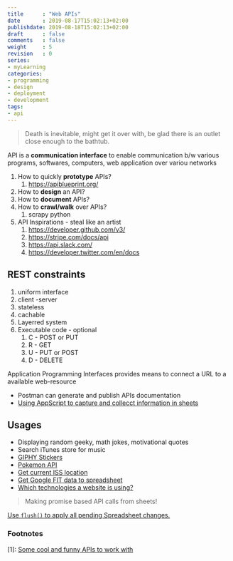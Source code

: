 ```yaml
---
title      : "Web APIs"
date       : 2019-08-17T15:02:13+02:00
publishdate: 2019-08-18T15:02:13+02:00
draft      : false
comments   : false
weight     : 5
revision   : 0
series:
- myLearning
categories:
- programming
- design
- deployment
- development
tags:
- api
---
```


> Death is inevitable, might get it over with, be glad there is an outlet close enough to the bathtub.

API is a **communication interface** to enable communication b/w various programs, softwares, computers, web application over variou networks

1. How to quickly **prototype** APIs?
   1. https://apiblueprint.org/
2. How to **design** an API?
3. How to **document** APIs?
4. How to **crawl/walk** over APIs?
   1. scrapy python
5. API Inspirations - steal like an artist
   1. https://developer.github.com/v3/
   2. https://stripe.com/docs/api
   3. https://api.slack.com/
   4. https://developer.twitter.com/en/docs

## REST constraints

1. uniform interface
2. client -server
3. stateless
4. cachable
5. Layerred system
6. Executable code - optional
   1. C - POST or PUT
   2. R - GET
   3. U - PUT or POST
   4. D - DELETE

Application Programming Interfaces provides means to connect a URL to a available web-resource

* Postman can generate and publish APIs documentation
* [Using AppScript to capture and collecct information in sheets](https://developers.google.com/apps-script/guides/services/external)

## Usages

* Displaying random geeky, math jokes, motivational quotes
* Search iTunes store for music
* [GIPHY Stickers](https://developers.giphy.com/docs/api)
* [Pokemon API](https://pokeapi.co/)
* [Get current ISS location](http://open-notify.org/Open-Notify-API/ISS-Location-Now/)
* [Get Google FIT data to spreadsheet](https://ithoughthecamewithyou.com/post/export-google-fit-daily-steps-to-a-google-sheet)
* [Which technologies a website is using?](https://www.wappalyzer.com/)

> Making promise based API calls from sheets!

[Use `flush()` to apply all pending Spreadsheet changes.](https://developers.google.com/apps-script/reference/spreadsheet/spreadsheet-app#flush)

### Footnotes

[1]: [Some cool and funny APIs to work with](https://github.com/benlcollins/apps_script_apis)
[^2]:
